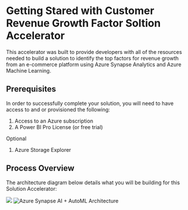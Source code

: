 # Getting Stared with Customer Revenue Growth Factor Soltion Accelerator

This accelerator was built to provide developers with all of the resources needed to build a solution to identify the top factors for revenue growth from an e-commerce platform using Azure Synapse Analytics and Azure Machine Learning.

## Prerequisites

In order to successfully complete your solution, you will need to have access to and or provisioned the following:
1. Access to an Azure subscription
2. A Power BI Pro License (or free trial)

Optional
1. Azure Storage Explorer

## Process Overview  

The architecture diagram below details what you will be building for this Solution Accelerator:

![](../Reference/Architecture/SynapseArchitecture.png)
![Azure Synapse AI + AutoML Architecture](./Reference/Architecture/SynapseAutoMLArchitecture.png)
